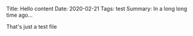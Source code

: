 Title: Hello content
Date: 2020-02-21
Tags: test
Summary: In a long long time ago...

That's just a test file
